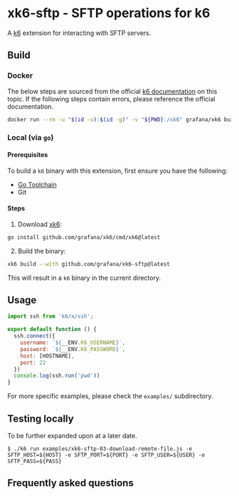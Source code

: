 # xk6-sftp - SFTP operations for k6 
A [k6](https://github.com/grafana/k6) extension for interacting with SFTP servers.

## Build
### Docker
The below steps are sourced from the official [k6 documentation](https://grafana.com/docs/k6/latest/extensions/build-k6-binary-using-docker/)
on this topic.  If the following steps contain errors, please reference the official documentation.
```bash
docker run --rm -u "$(id -u):$(id -g)" -v "${PWD}:/xk6" grafana/xk6 build --with github.com/grafana/xk6-sftp@latest
```
### Local (via `go`)
#### Prerequisites
To build a `k6` binary with this extension, first ensure you have the following:
- [Go Toolchain](https://go.dev/doc/toolchain)
- Git

#### Steps
1. Download [xk6](https://github.com/grafana/xk6/):
```bash
go install github.com/grafana/xk6/cmd/xk6@latest
```

2. Build the binary:
```bash
xk6 build --with github.com/grafana/xk6-sftp@latest
```
This will result in a `k6` binary in the current directory.

## Usage
```javascript
import ssh from 'k6/x/ssh';

export default function () {
  ssh.connect({
    username: `${__ENV.K6_USERNAME}`,
    password: `${__ENV.K6_PASSWORD}`,
    host: [HOSTNAME],
	port: 22
  })
  console.log(ssh.run('pwd'))
}
```

For more specific examples, please check the `examples/` subdirectory.

## Testing locally
To be further expanded upon at a later date.

`$ ./k6 run examples/xk6-sftp-03-download-remote-file.js -e SFTP_HOST=${HOST} -e SFTP_PORT=${PORT} -e SFTP_USER=${USER} -e SFTP_PASS=${PASS}`

## Frequently asked questions
